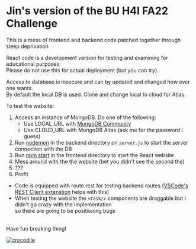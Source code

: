 # Jin's version of the BU H4I FA22 Challenge

This is a mess of frontend and backend code patched together through sleep deprivation

React code is a development version for testing and examining for educational purposes <br/>
Please do not use this for actual deployment (but you can try). 

Access to database is insecure and can by updated and changed how ever one wants. <br/>
By default the local DB is used. Clone and change local to cloud for Atlas.

To test the website:
  1. Access an instance of MongoDB. Do one of the following:
      * Use LOCAL_URL with [MongoDB Community](https://www.mongodb.com/docs/manual/administration/install-community/)
      * Use CLOUD_URL with MongoDB Altas (ask me for the password I guess)
  2. Run [nodemon](https://www.npmjs.com/package/nodemon) in the backend directory on `server.js` to start the server connection with the DB
  3. Run [npm start](https://docs.npmjs.com/cli/v8/commands/npm-start) in the frontend directory to start the React website
  4. Mess around with the the website (bet you didn't see the second the)
  5. ???
  6. Profit
- Code is equipped with route.rest for testing backend routes ([VSCode's REST Client extenstion](https://marketplace.visualstudio.com/items?itemName=humao.rest-client) helps with this) <br/>
- When testing the website the ```<Task/>``` components are draggable but I didn't go crazy with the implementation<br/>so there are going to be positioning bugs

<br/>
Have fun breaking thing!

[![crocodile](https://upload.wikimedia.org/wikipedia/commons/thumb/0/0c/OrinocoCrocodile.jpg/440px-OrinocoCrocodile.jpg)](https://www.youtube.com/watch?v=RXn1g0xtUMk)